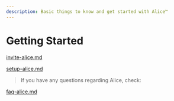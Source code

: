 ```yaml
---
description: Basic things to know and get started with Alice™
---
```


# Getting Started

[invite-alice.md](invite-alice.md "mention")

[setup-alice.md](setup-alice.md "mention")

> If you have any questions regarding Alice, check:

[faq-alice.md](faq-alice.md "mention")
